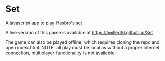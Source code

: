 # Set
A javascript app to play Hasbro's set

A live version of this game is available at https://lmiller36.github.io/Set

The game can also be played offline, which requires cloning the repo and open index.html. NOTE: all play must be local as without a proper internet connection, multiplayer functionality is not available.
